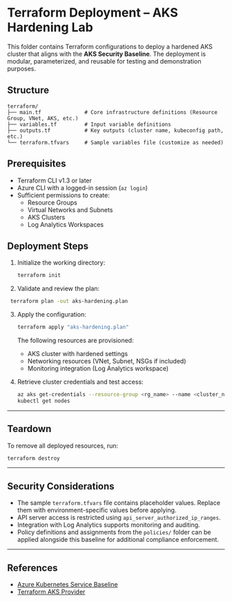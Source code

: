 # Terraform Deployment – AKS Hardening Lab

This folder contains Terraform configurations to deploy a hardened AKS cluster that aligns with the **AKS Security Baseline**. The deployment is modular, parameterized, and reusable for testing and demonstration purposes.

## Structure

```
terraform/
├── main.tf              # Core infrastructure definitions (Resource Group, VNet, AKS, etc.)
├── variables.tf         # Input variable definitions
├── outputs.tf           # Key outputs (cluster name, kubeconfig path, etc.)
└── terraform.tfvars     # Sample variables file (customize as needed)

```

## Prerequisites

- Terraform CLI v1.3 or later  
- Azure CLI with a logged-in session (`az login`)  
- Sufficient permissions to create:
  - Resource Groups
  - Virtual Networks and Subnets
  - AKS Clusters
  - Log Analytics Workspaces

## Deployment Steps

1. Initialize the working directory:

   ```bash
   terraform init
   ```

2. Validate and review the plan:

  ```bash
   terraform plan -out aks-hardening.plan
   ```

3. Apply the configuration:

   ```bash
   terraform apply "aks-hardening.plan"
   ```

   The following resources are provisioned:

   * AKS cluster with hardened settings
   * Networking resources (VNet, Subnet, NSGs if included)
   * Monitoring integration (Log Analytics workspace)

4. Retrieve cluster credentials and test access:

   ```bash
   az aks get-credentials --resource-group <rg_name> --name <cluster_name>
   kubectl get nodes
   ```

---

## Teardown

To remove all deployed resources, run:

```bash
terraform destroy
```

---

## Security Considerations

* The sample `terraform.tfvars` file contains placeholder values. Replace them with environment-specific values before applying.
* API server access is restricted using `api_server_authorized_ip_ranges`.
* Integration with Log Analytics supports monitoring and auditing.
* Policy definitions and assignments from the `policies/` folder can be applied alongside this baseline for additional compliance enforcement.

---

## References

* [Azure Kubernetes Service Baseline](https://learn.microsoft.com/azure/architecture/reference-architectures/containers/aks/secure-baseline-aks)
* [Terraform AKS Provider](https://registry.terraform.io/providers/hashicorp/azurerm/latest/docs/resources/kubernetes_cluster)

